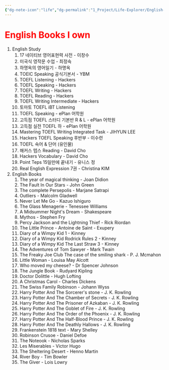 ```yaml
---
{"dg-note-icon":"life","dg-permalink":"1_Project/Life-Explorer/English-Book-List","created-date":"2025-01-03 4:01:40 pm","date":"2025-01-03","type":"plan","tags":["life","list","plan"],"aliases":null,"dg-publish":true,"permalink":"/1_Project/Life-Explorer/English-Book-List/","dgPassFrontmatter":true,"noteIcon":"life"}
---
```


# <font color="#ff0000">English Books I own</font>
1. English Study
	1. 17 네이티브 영어표현력 사전 - 이창수
	2. 미국식 영작문 수업 - 최정숙
	3. 하명옥의 영어일기 - 하명옥
	4. TOEIC Speaking 공식기본서 - YBM
	5. TOEFL Listening - Hackers
	6. TOEFL Speaking - Hackers
	7. TOEFL Writing - Hackers
	8. TOEFL Reading - Hackers
	9. TOEFL Writing Intermediate - Hackers
	10. 토마토 TOEFL iBT Listening 
	11. TOEFL Speaking - ePlan 어학원
	12. 고득점 TOEFL 스터디 기본반 R & L - ePlan 어학원
	13. 고득점 실전 TOEFL 하 - ePlan 어학원
	14. Mastering TOEFL Writing Integrated Task - JIHYUN LEE
	15. Hackers TOEFL Speaking 후반부 - 이수련 
	16. TOEFL 숙어 & 단어 (유인물)
	17. 해커스 텝스 Reading - David Cho
	18. Hackers Vocabulary - David Cho
	19. Point Teps 15일만에 끝내기 - 유니스 정
	20. Real English Expression 7권 - Christina KIM
2. English Books
	1. The year of magical thinking - Joan Didion
	2. The Fault In Our Stars - John Green
	3. The complete Persepolis - Marjane Satrapi
	4. Outliers - Malcolm Gladwell
	5. Never Let Me Go - Kazuo Ishiguro
	6. The Glass Menagerie - Tenessee Williams
	7. A Midsummer Night's Dream - Shakespeare
	8. Mythos - Stephen Fry
	9. Percy Jackson and the Lightning Thief - Rick Riordan
	10. The Little Prince - Antoine de Saint - Exupery
	11. Diary of a Wimpy Kid 1 - Kinney
	12. Diary of a Wimpy Kid Rodrick Rules 2 - Kinney
	13. Diary of a Wimpy Kid The Last Straw 3 - Kinney
	14. The Adventures of Tom Sawyer - Mark Twain
	15. The Freaky Joe Club The case of the smiling shark - P. J. Mcmahon
	16. Little Woman - Louisa May Alcott
	17. Who moved my cheese? - Dr Spencer Johnson
	18. The Jungle Book - Rudyard Kipling
	19. Doctor Dolittle - Hugh Lofting
	20. A Christmas Carol - Charles Dickens
	21. The Swiss Family Robinson - Johann Wyss
	22. Harry Potter And The Sorcerer's stone - J. K. Rowling
	23. Harry Potter And The Chamber of Secrets - J. K. Rowling
	24. Harry Potter And The Prisoner of Azkaban - J. K. Rowling
	25. Harry Potter And The Goblet of Fire - J. K. Rowling
	26. Harry Potter And The Order of the Phoenix - J. K. Rowling
	27. Harry Potter And The Half-Blood Prince - J. K. Rowling
	28. Harry Potter And The Deathly Hallows - J. K. Rowling
	29. Frankenstein 1818 text - Mary Shelley
	30. Robinson Crusoe - Daniel Defoe
	31. The Noteook - Nicholas Sparks
	32. Les Miserables - Victor Hugo
	33. The Sheltering Desert - Henno Martin
	34. River Boy - Tim Bowler
	35. The Giver - Lois Lowry